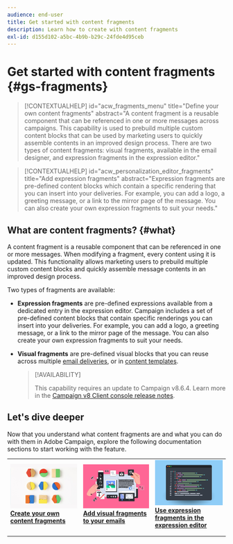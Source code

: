```yaml
---
audience: end-user
title: Get started with content fragments
description: Learn how to create with content fragments
exl-id: d155d102-a5bc-4b9b-b29c-24fde4d95ceb
---
```

# Get started with content fragments {#gs-fragments}

>[!CONTEXTUALHELP]
>id="acw_fragments_menu"
>title="Define your own content fragments"
>abstract="A content fragment is a reusable component that can be referenced in one or more messages across campaigns. This capability is used to prebuild multiple custom content blocks that can be used by marketing users to quickly assemble contents in an improved design process. There are two types of content fragments: visual fragments, available in the email designer, and expression fragments in the expression editor."

>[!CONTEXTUALHELP]
>id="acw_personalization_editor_fragments"
>title="Add expression fragments"
>abstract="Expression fragments are pre-defined content blocks which contain a specific rendering that you can insert into your deliveries. For example, you can add a logo, a greeting message, or a link to the mirror page of the message. You can also create your own expression fragments to suit your needs."

## What are content fragments? {#what}

A content fragment is a reusable component that can be referenced in one or more messages. When modifying a fragment, every content using it is updated. This functionality allows marketing users to prebuild multiple custom content blocks and quickly assemble message contents in an improved design process.

Two types of fragments are available:

* **Expression fragments** are pre-defined expressions available from a dedicated entry in the expression editor. Campaign includes a set of pre-defined content blocks that contain specific renderings you can insert into your deliveries. For example, you can add a logo, a greeting message, or a link to the mirror page of the message. You can also create your own expression fragments to suit your needs.

* **Visual fragments** are pre-defined visual blocks that you can reuse across multiple [email deliveries](../email/get-started-email-designer.md), or in [content templates](../content/use-email-templates.md).

    >[!AVAILABILITY]
    >
    >This capability requires an update to Campaign v8.6.4. Learn more in the [Campaign v8 Client console release notes](https://experienceleague.adobe.com/en/docs/campaign/campaign-v8/releases/release-notes).

## Let's dive deeper

Now that you understand what content fragments are and what you can do with them in Adobe Campaign, explore the following documentation sections to start working with the feature.

<table style="table-layout:fixed"><tr style="border: 0;">
<td>
<a href="create-fragment.md">
<img alt="Create your own expression fragments" src="assets/do-not-localize/create-fragment.png">
</a>
<div>
<a href="create-fragment.md"><strong>Create your own content fragments</strong></a>
</div>
<p>
</td>
<td>
<a href="use-visual-fragments.md">
<img alt="Add visual fragments to your emails" src="assets/do-not-localize/visual.png">
</a>
<div><a href="use-visual-fragments.md"><strong>Add visual fragments to your emails</strong>
</div>
<p>
</td>
<td>
<a href="use-expression-fragments.md">
<img alt="Add expression fragments to the expression editor" src="assets/do-not-localize/expression.png">
</a>
<div>
<a href="use-expression-fragments.md"><strong>Use expression fragments in the expression editor</strong></a>
</div>
<p></td>
</tr></table>